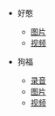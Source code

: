 - 好憨
  - [图片](pages/haohan/图片)
  - [视频](pages/haohan/视频)

- 狗福
  - [录音](pages/goufu/录音)
  - [图片](pages/goufu/图片)
  - [视频](pages/goufu/视频)